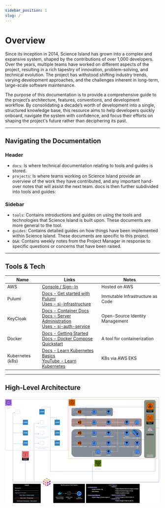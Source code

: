 ```yaml
---
sidebar_position: 1
slug: /
---
```


# Overview

Since its inception in 2014, Science Island has grown into a complex and expansive system, shaped by the contributions of over 1,000 developers. Over the years, multiple teams have worked on different aspects of the project, resulting in a rich tapestry of innovation, problem-solving, and technical evolution. The project has withstood shifting industry trends, varying development approaches, and the challenges inherent in long-term, large-scale software maintenance.

The purpose of this documentation is to provide a comprehensive guide to the project’s architecture, features, conventions, and development workflow. By consolidating a decade’s worth of development into a single, structured knowledge base, this resource aims to help developers quickly onboard, navigate the system with confidence, and focus their efforts on shaping the project's future rather than deciphering its past.

---

## Navigating the Documentation

### Header

- `docs`: Is where technical documentation relating to tools and guides is stored.
- `projects`: Is where teams working on Science Island provide an overview of the work they have contributed, and any important hand-over notes that will assist the next team.
docs is then further subdivided into tools and guides:

### Sidebar

- `tools`: Contains introductions and guides on using the tools and technologies that Science Island is built upon. These documents are more general to the tool.
- `guides`: Contains detailed guides on how things have been implemented within Science Island. These documents are specific to this project.
- `Q&A`: Contains weekly notes from the Project Manager in response to specific questions or concerns that have been raised.

---

## Tools & Tech

| Name | Links | Notes |
|------|-------|-------|
| AWS | [Console / Sign-In](https://ap-southeast-2.console.aws.amazon.com/console) | Hosted on AWS |
| Pulumi | [Docs - Get started with Pulumi](https://www.pulumi.com/docs/iac/get-started/aws/)<br />[Uses - si-infrastructure](https://github.com/EducationNetworkGroup/si-infrastructure/) | Immutable Infrastructure as Code |
| KeyCloak | [Docs - Container Docs](https://www.keycloak.org/nightly/server/containers)<br />[Docs - Server Administration](https://www.keycloak.org/docs/latest/server_admin/index.html)<br />[Uses - si-auth-service](https://github.com/EducationNetworkGroup/si-auth-service/) | Open-Source Identity Management |
| Docker | [Docs - Getting Started](https://docs.docker.com/get-started/)<br />[Docs - Docker Compose Quickstart](https://docs.docker.com/compose/gettingstarted/) | A tool for containerization |
| Kubernetes (k8s) | [Docs - Learn Kubernetes Basics](https://kubernetes.io/docs/tutorials/kubernetes-basics/)<br />[YouTube - Learn Kubernetes](https://www.youtube.com/playlist?list=PL2We04F3Y_43dAehLMT5GxJhtk3mJtkl5) | K8s via AWS EKS |

---

## High-Level Architecture

![HLA Diagram](./science-island-latest-hla.png)

